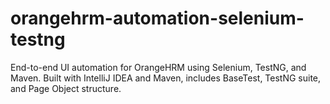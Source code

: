 # orangehrm-automation-selenium-testng
End-to-end UI automation for OrangeHRM using Selenium, TestNG, and Maven. Built with IntelliJ IDEA and Maven, includes BaseTest, TestNG suite, and Page Object structure.
